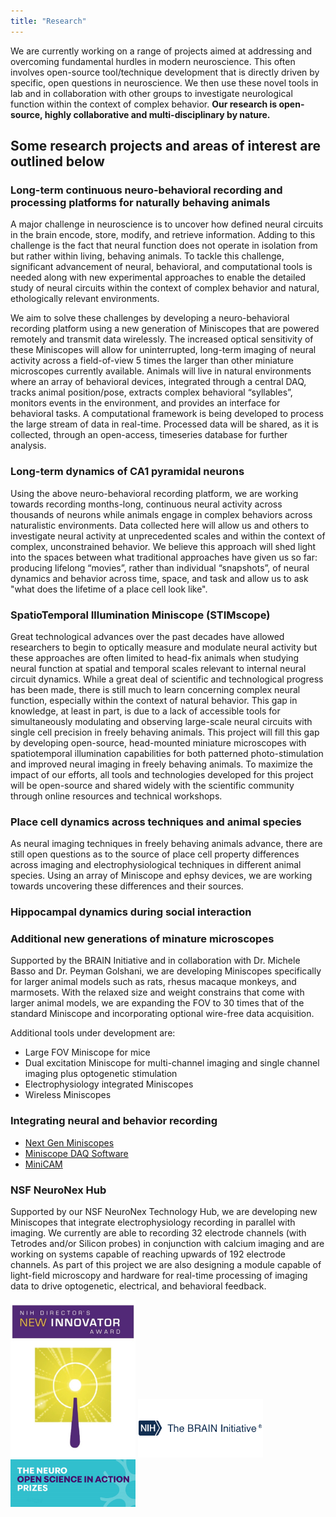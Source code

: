 ```yaml
---
title: "Research"
---
```


We are currently working on a range of projects aimed at addressing and overcoming fundamental hurdles in modern neuroscience. This often involves open-source tool/technique development that is directly driven by specific, open questions in neuroscience. We then use these novel tools in lab and in collaboration with other groups to investigate neurological function within the context of complex behavior. **Our research is open-source, highly collaborative and multi-disciplinary by nature.**

## Some research projects and areas of interest are outlined below
### Long-term continuous neuro-behavioral recording and processing platforms for naturally behaving animals
A major challenge in neuroscience is to uncover how defined neural circuits in the brain encode, store, modify, and retrieve information. Adding to this challenge is the fact that neural function does not operate in isolation from but rather within living, behaving animals. To tackle this challenge, significant advancement of neural, behavioral, and computational tools is needed along with new experimental approaches to enable the detailed study of neural circuits within the context of complex behavior and natural, ethologically relevant environments.

We aim to solve these challenges by developing a neuro-behavioral recording platform using a new generation of Miniscopes that are powered remotely and transmit data wirelessly. The increased optical sensitivity of these Miniscopes will allow for uninterrupted, long-term imaging of neural activity across a field-of-view 5 times the larger than other miniature microscopes currently available. Animals will live in natural environments where an array of behavioral devices, integrated through a central DAQ, tracks animal position/pose, extracts complex behavioral “syllables”, monitors events in the environment, and provides an interface for behavioral tasks. A computational framework is being developed to process the large stream of data in real-time. Processed data will be shared, as it is collected, through an open-access, timeseries database for further analysis.

### Long-term dynamics of CA1 pyramidal neurons
Using the above neuro-behavioral recording platform, we are working towards recording months-long, continuous neural activity across thousands of neurons while animals engage in complex behaviors across naturalistic environments. Data collected here will allow us and others to investigate neural activity at unprecedented scales and within the context of complex, unconstrained behavior. We believe this approach will shed light into the spaces between what traditional approaches have given us so far: producing lifelong “movies”, rather than individual “snapshots”, of neural dynamics and behavior across time, space, and task and allow us to ask "what does the lifetime of a place cell look like".

### SpatioTemporal Illumination Miniscope (STIMscope)
Great technological advances over the past decades have allowed researchers to begin to optically measure and modulate neural activity but these approaches are often limited to head-fix animals when studying neural function at spatial and temporal scales relevant to internal neural circuit dynamics. While a great deal of scientific and technological progress has been made, there is still much to learn concerning complex neural function, especially within the context of natural behavior. This gap in knowledge, at least in part, is due to a lack of accessible tools for simultaneously modulating and observing large-scale neural circuits with single cell precision in freely behaving animals. This project will fill this gap by developing open-source, head-mounted miniature microscopes with spatiotemporal illumination capabilities for both patterned photo-stimulation and improved neural imaging in freely behaving animals. To maximize the impact of our efforts, all tools and technologies developed for this project will be open-source and shared widely with the scientific community through online resources and technical workshops.

### Place cell dynamics across techniques and animal species
As neural imaging techniques in freely behaving animals advance, there are still open questions as to the source of place cell property differences across imaging and electrophysiological techniques in different animal species. Using an array of Miniscope and ephsy devices, we are working towards uncovering these differences and their sources. 

### Hippocampal dynamics during social interaction 

### Additional new generations of minature microscopes
Supported by the BRAIN Initiative and in collaboration with Dr. Michele Basso and Dr. Peyman Golshani, we are developing Miniscopes specifically for larger animal models such as rats, rhesus macaque monkeys, and marmosets. With the relaxed size and weight constrains that come with larger animal models, we are expanding the FOV to 30 times that of the standard Miniscope and incorporating optional wire-free data acquisition.

Additional tools under development are:
* Large FOV Miniscope for mice
* Dual excitation Miniscope for multi-channel imaging and single channel imaging plus optogenetic stimulation
* Electrophysiology integrated Miniscopes
* Wireless Miniscopes

### Integrating neural and behavior recording
* [Next Gen Miniscopes](https://github.com/Aharoni-Lab/Miniscope-v4)
* [Miniscope DAQ Software](https://github.com/Aharoni-Lab/Miniscope-DAQ-QT-Software)
* [MiniCAM](https://github.com/Aharoni-Lab/MiniCAM)

### NSF NeuroNex Hub
Supported by our NSF NeuroNex Technology Hub, we are developing new Miniscopes that integrate electrophysiology recording in parallel with imaging. We currently are able to recording 32 electrode channels (with Tetrodes and/or Silicon probes) in conjunction with calcium imaging and are working on systems capable of reaching upwards of 192 electrode channels. As part of this project we are also designing a module capable of light-field microscopy and hardware for real-time processing of imaging data to drive optogenetic, electrical, and behavioral feedback.


<p float="center">
  <img src="New Innovator Logo.PNG" width="200" />
  <img src="nih-brain.png" width="200" /> 
  <img src="open_science_prize.png" width="200" />
</p>
